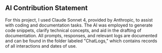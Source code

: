 ## AI Contribution Statement

For this project, I used Claude Sonnet 4, provided by Anthropic, to assist with coding and documentation tasks. The AI was employed to generate 
code snippets, clarify technical concepts, and aid in the drafting of documentation. All prompts, responses, and relevant logs are documented 
and can be found in the folder labeled "ChatLogs," which contains records of all interactions and dates of use.
